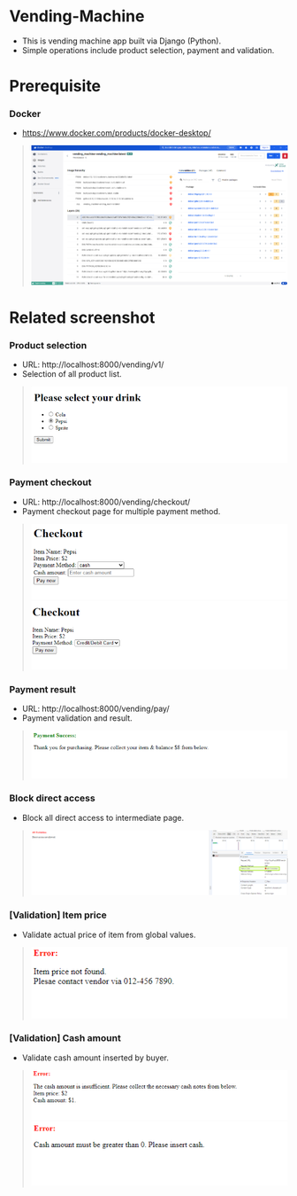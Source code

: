 # Vending-Machine
- This is vending machine app built via Django (Python).
- Simple operations include product selection, payment and validation.

# Prerequisite
### Docker
- https://www.docker.com/products/docker-desktop/
> ![alt text](static_global/readme/docker.png)

# Related screenshot

### Product selection
- URL: http://localhost:8000/vending/v1/
- Selection of all product list.
> ![alt text](static_global/readme/product_select.png)

### Payment checkout
- URL: http://localhost:8000/vending/checkout/
- Payment checkout page for multiple payment method.
> ![alt text](static_global/readme/checkout.png)
> ![alt text](static_global/readme/checkout_card.png)

### Payment result
- URL: http://localhost:8000/vending/pay/
- Payment validation and result.
> ![alt text](static_global/readme/pay_result.png)

### Block direct access
- Block all direct access to intermediate page.
> ![alt text](static_global/readme/403.png)

### [Validation] Item price
- Validate actual price of item from global values.
> ![alt text](static_global/readme/not_found.png)

### [Validation] Cash amount
- Validate cash amount inserted by buyer.
> ![alt text](static_global/readme/cash_amt.png)
> ![alt text](static_global/readme/cash_amt2.png)

